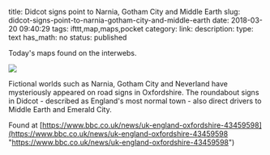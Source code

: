 title: Didcot signs point to Narnia, Gotham City and Middle Earth
slug: didcot-signs-point-to-narnia-gotham-city-and-middle-earth
date: 2018-03-20 09:40:29
tags: ifttt,map,maps,pocket
category: 
link: 
description: 
type: text
has_math: no
status: published

Today's maps found on the interwebs.

![](https://ichef.bbci.co.uk/news/976/cpsprodpb/DADC/production/_100482065_collage2.jpg.webp)  
  

Fictional worlds such as Narnia, Gotham City and Neverland have mysteriously appeared on road signs in Oxfordshire. The roundabout signs in Didcot - described as England's most normal town - also direct drivers to Middle Earth and Emerald City.  
  

Found at [https://www.bbc.co.uk/news/uk-england-oxfordshire-43459598](https://www.bbc.co.uk/news/uk-england-oxfordshire-43459598 "https://www.bbc.co.uk/news/uk-england-oxfordshire-43459598")



